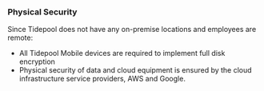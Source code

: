 ### Physical Security

Since Tidepool does not have any on-premise locations and employees are remote:
* All Tidepool Mobile devices are required to implement full disk encryption
* Physical security of data and cloud equipment is ensured by the cloud infrastructure service providers, AWS and Google.

